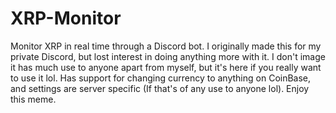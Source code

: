 # XRP-Monitor
Monitor XRP in real time through a Discord bot.
I originally made this for my private Discord, but lost interest in doing anything more with it. I don't image it has much use to anyone apart from myself, but it's here if you really want to use it lol. Has support for changing currency to anything on CoinBase, and settings are server specific (If that's of any use to anyone lol). Enjoy this meme.
